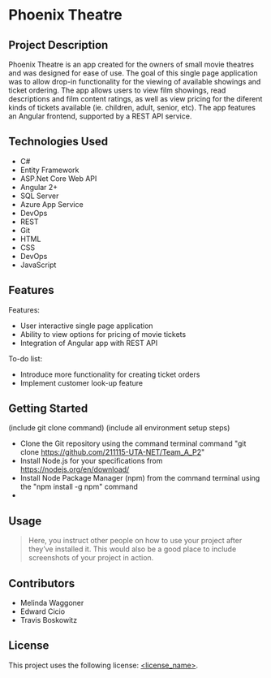 # Phoenix Theatre

## Project Description

Phoenix Theatre is an app created for the owners of small movie theatres and was designed for ease of use. The goal of this single page application was to allow drop-in functionality for the viewing of available showings and ticket ordering. The app allows users to view film showings, read descriptions and film content ratings, as well as view pricing for the diferent kinds of tickets available (ie. children, adult, senior, etc). The app features an Angular frontend, supported by a REST API service.

## Technologies Used

* C#
* Entity Framework
* ASP.Net Core Web API
* Angular 2+
* SQL Server
* Azure App Service
* DevOps
* REST
* Git
* HTML
* CSS
* DevOps
* JavaScript

## Features

Features:
* User interactive single page application
* Ability to view options for pricing of movie tickets
* Integration of Angular app with REST API

To-do list:
* Introduce more functionality for creating ticket orders
* Implement customer look-up feature

## Getting Started
   
(include git clone command)
(include all environment setup steps)

- Clone the Git repository using the command terminal command "git clone https://github.com/211115-UTA-NET/Team_A_P2"
- Install Node.js for your specifications from https://nodejs.org/en/download/
- Install Node Package Manager (npm) from the command terminal using the "npm install -g npm" command
- 


## Usage

> Here, you instruct other people on how to use your project after they’ve installed it. This would also be a good place to include screenshots of your project in action.

## Contributors

- Melinda Waggoner
- Edward Cicio
- Travis Boskowitz

## License

This project uses the following license: [<license_name>](<link>).
